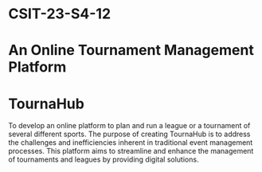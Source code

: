 # CSIT-23-S4-12 
# An Online Tournament Management Platform

# TournaHub
To develop an online platform to plan and run a league or a tournament of several different sports.
The purpose of creating TournaHub is to address the challenges and inefficiencies inherent in traditional event management processes. 
This platform aims to streamline and enhance the management of tournaments and leagues by providing digital solutions.

